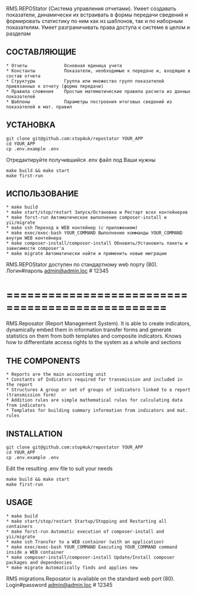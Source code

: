 RMS.REPOStator (Система управления отчетами). Умеет создавать показатели, динамически их встраивать в формы передачи сведений и формировать статистику по ним как из шаблонов, так и по наборным показателям.
Умеет разграничивать права доступа к системе в целом и разделам


СОСТАВЛЯЮЩИЕ
-------------------
    * Отчеты              Основная единица учета
    * Константы           Показатели, необходимые к передаче и, входящие в состав отчета
    * Структуры           Группа или множество групп показателей привязанных к отчету (форма передачи)
    * Правила сложения    Простые математические правила расчета из данных показателей 
    * Шаблоны             Параметры построения итоговых сведений из показателей и мат. правил

УСТАНОВКА
-------------------
```ssh
git clone git@github.com:stop4uk/repostator YOUR_APP
cd YOUR_APP
cp .env.example .env
```
Отредактируйте получившийся .env файл под Ваши нужны
```ssh
make build && make start
make first-run
```

ИСПОЛЬЗОВАНИЕ
-------------------
    * make build
    * make start/stop/restart Запуск/Остановка и Рестарт всех контейнеров
    * make forst-run Автоматическое выполнение composer-install и yii/migrate
    * make ssh Переход в WEB контейнер (с приложением)
    * make exec/exec-bash YOUR_COMMAND Выполнение комманды YOUR_COMMAND внутри WEB контейнера
    * make composer-install/composer-install Обновить/Установить пакеты и зависимости composer'a 
    * make migrate Автоматически найти и применить новые миграции
RMS.REPOStator доступен по стандартному web порту (80). Логин#пароль admin@admin.loc # 12345

=================================================
=

RMS.Reposator (Report Management System). It is able to create indicators, dynamically embed them in information transfer forms and generate statistics on them from both templates and composite indicators.
Knows how to differentiate access rights to the system as a whole and sections


THE COMPONENTS
-------------------
    * Reports are the main accounting unit
    * Constants of Indicators required for transmission and included in the report
    * Structures A group or set of groups of indicators linked to a report (transmission form)
    * Addition rules are simple mathematical rules for calculating data from indicators 
    * Templates for building summary information from indicators and mat. rules

INSTALLATION
-------------------
```ssh
git clone git@github.com:stop4uk/repostator YOUR_APP
cd YOUR_APP
cp .env.example .env
```
Edit the resulting .env file to suit your needs
```ssh
make build && make start
make first-run
```

USAGE
-------------------
    * make build
    * make start/stop/restart Startup/Stopping and Restarting all containers
    * make forst-run Automatic execution of composer-install and yii/migrate
    * make ssh Transfer to a WEB container (with an application)
    * make exec/exec-bash YOUR_COMMAND Executing YOUR_COMMAND command inside a WEB container
    * make composer-install/composer-install Update/Install composer packages and dependencies
    * make migrate Automatically finds and applies new
      
RMS migrations.Reposator is available on the standard web port (80). Login#password admin@admin.loc # 12345

